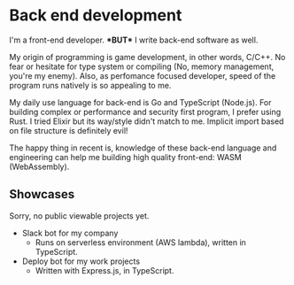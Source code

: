 # Back end development

I'm a front-end developer. **\*BUT\*** I write back-end software as well.

My origin of programming is game development, in other words, C/C++.
No fear or hesitate for type system or compiling (No, memory management, you're my enemy).
Also, as perfomance focused developer, speed of the program runs natively is so appealing to me.

My daily use language for back-end is Go and TypeScript (Node.js).
For building complex or performance and security first program, I prefer using Rust.
I tried Elixir but its way/style didn't match to me. Implicit import based on file structure is definitely evil!

The happy thing in recent is, knowledge of these back-end language and engineering can help me building high quality front-end: WASM (WebAssembly).

## Showcases

Sorry, no public viewable projects yet.

- Slack bot for my company
  - Runs on serverless environment (AWS lambda), written in TypeScript.
- Deploy bot for my work projects
  - Written with Express.js, in TypeScript.
